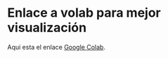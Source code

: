 # Enlace a volab para mejor visualización 
Aqui esta el enlace [Google Colab](https://colab.research.google.com/drive/1vUWaFsl3hoTprPt-NFy-eZZnP5xiXPL_?usp=sharing).

